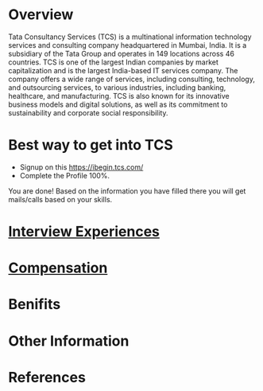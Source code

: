 # Overview

Tata Consultancy Services (TCS) is a multinational information technology services and consulting company headquartered in Mumbai, India. It is a subsidiary of the Tata Group and operates in 149 locations across 46 countries. TCS is one of the largest Indian companies by market capitalization and is the largest India-based IT services company. The company offers a wide range of services, including consulting, technology, and outsourcing services, to various industries, including banking, healthcare, and manufacturing. TCS is also known for its innovative business models and digital solutions, as well as its commitment to sustainability and corporate social responsibility.

# Best way to get into TCS

* Signup on this https://ibegin.tcs.com/
* Complete the Profile 100%.

You are done!
Based on the information you have filled there you will get mails/calls based on your skills.



# [Interview Experiences](https://leetcode.com/discuss/interview-question?currentPage=1&orderBy=most_relevant&query=TCS)

# [Compensation](https://leetcode.com/discuss/compensation?currentPage=1&orderBy=most_relevant&query=TCS)

# Benifits

# Other Information

# References
